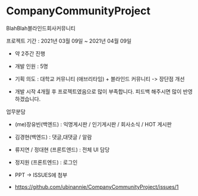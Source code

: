# CompanyCommunityProject
BlahBlah블라인드회사커뮤니티

프로젝트 기간 :
2021년 03월 09일 ~ 2021년 04월 09일
- 약 2주간 진행
- 개발 인원 : 5명
- 기획 의도 : 대학교 커뮤니티 (애브리타임) + 블라인드 커뮤니티 -> 장단점 개선 

- 개발 시작 4개월 후 프로젝트였음으로 많이 부족합니다. 피드백 해주시면 많이 반영하겠습니다.

업무분담
- (me)장유빈(백엔드) : 익명게시판 / 인기게시판 / 회사소식 / HOT 게시판
- 김경현(백엔드) : 댓글,대댓글 / 알람
- 류지연 / 정대현 (프론트엔드) : 전체 UI 담당 
- 정지원 (프론트엔드) : 로그인 

- PPT -> ISSUES에 첨부
- https://github.com/ubinannie/CompanyCommunityProject/issues/1
